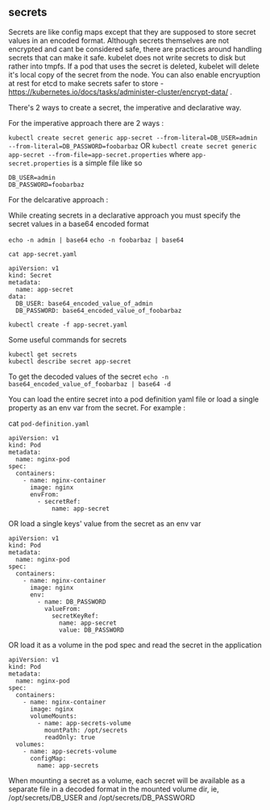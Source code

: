 ## secrets

Secrets are like config maps except that they are supposed to store secret values in an encoded format.
Although secrets themselves are not encrypted and cant be considered safe, there are practices around handling secrets that can make it safe.
kubelet does not write secrets to disk but rather into tmpfs. If a pod that uses the secret is deleted,
kubelet will delete it's local copy of the secret from the node.
You can also enable encryuption at rest for etcd to make secrets safer to store - https://kubernetes.io/docs/tasks/administer-cluster/encrypt-data/ .

There's 2 ways to create a secret, the imperative and declarative way.

For the imperative approach there are 2 ways :

`kubectl create secret generic app-secret --from-literal=DB_USER=admin --from-literal=DB_PASSWORD=foobarbaz`
OR
`kubectl create secret generic app-secret --from-file=app-secret.properties`
where `app-secret.properties` is a simple file like so
```
DB_USER=admin
DB_PASSWORD=foobarbaz
```

For the delcarative approach :

While creating secrets in a declarative approach you must specify the secret values in a base64 encoded format

`echo -n admin | base64`
`echo -n foobarbaz | base64`

`cat app-secret.yaml`
```
apiVersion: v1
kind: Secret
metadata:
  name: app-secret
data:
  DB_USER: base64_encoded_value_of_admin
  DB_PASSWORD: base64_encoded_value_of_foobarbaz
```

`kubectl create -f app-secret.yaml`

Some useful commands for secrets
```
kubectl get secrets
kubectl describe secret app-secret
```

To get the decoded values of the secret
`echo -n base64_encoded_value_of_foobarbaz | base64 -d`




You can load the entire secret into a pod definition yaml file or load a single
property as an env var from the secret. For example :

cat `pod-definition.yaml`
```
apiVersion: v1
kind: Pod
metadata:
  name: nginx-pod
spec:
  containers:
    - name: nginx-container
      image: nginx
      envFrom:
        - secretRef:
            name: app-secret
```

OR load a single keys' value from the secret as an env var

```
apiVersion: v1
kind: Pod
metadata:
  name: nginx-pod
spec:
  containers:
    - name: nginx-container
      image: nginx
      env:
        - name: DB_PASSWORD
          valueFrom:
            secretKeyRef:
              name: app-secret
              value: DB_PASSWORD
```

OR load it as a volume in the pod spec and read the secret in the application

```
apiVersion: v1
kind: Pod
metadata:
  name: nginx-pod
spec:
  containers:
    - name: nginx-container
      image: nginx
      volumeMounts:
        - name: app-secrets-volume
          mountPath: /opt/secrets
          readOnly: true
  volumes:
    - name: app-secrets-volume
      configMap:
        name: app-secrets
```

When mounting a secret as a volume, each secret will be available as a separate file in a decoded format in the mounted volume dir,
ie, /opt/secrets/DB_USER and /opt/secrets/DB_PASSWORD
